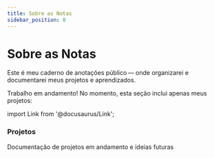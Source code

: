 ```yaml
---
title: Sobre as Notas
sidebar_position: 0
---
```


# Sobre as Notas

Este é meu caderno de anotações público — onde organizarei e documentarei meus projetos e aprendizados.

<div className="alert alert--info">
  <p>
    Trabalho em andamento! No momento, esta seção inclui apenas meus projetos:
  </p>
</div>

import Link from '@docusaurus/Link';

<div className="cardsGrid">

<Link className="card" to="/notes/projects/intro">
  <h3>Projetos</h3>
  <p>Documentação de projetos em andamento e ideias futuras</p>
</Link>

</div>
